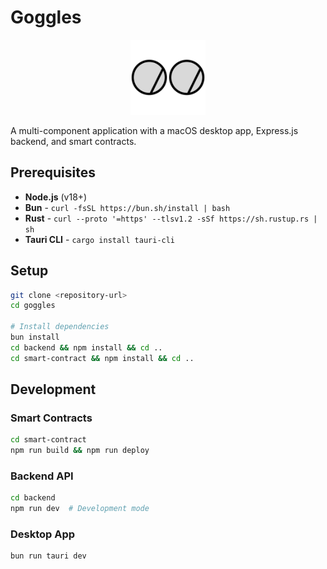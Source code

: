 # Goggles

<div align="center">
  <img src="src/assets/goggles.png" alt="Goggles Logo" width="120" height="120">
</div>

A multi-component application with a macOS desktop app, Express.js backend, and smart contracts.

## Prerequisites

- **Node.js** (v18+)
- **Bun** - `curl -fsSL https://bun.sh/install | bash`
- **Rust** - `curl --proto '=https' --tlsv1.2 -sSf https://sh.rustup.rs | sh`
- **Tauri CLI** - `cargo install tauri-cli`

## Setup

```bash
git clone <repository-url>
cd goggles

# Install dependencies
bun install
cd backend && npm install && cd ..
cd smart-contract && npm install && cd ..
```

## Development

### Smart Contracts

```bash
cd smart-contract
npm run build && npm run deploy
```

### Backend API

```bash
cd backend
npm run dev  # Development mode
```

### Desktop App

```bash
bun run tauri dev
```
